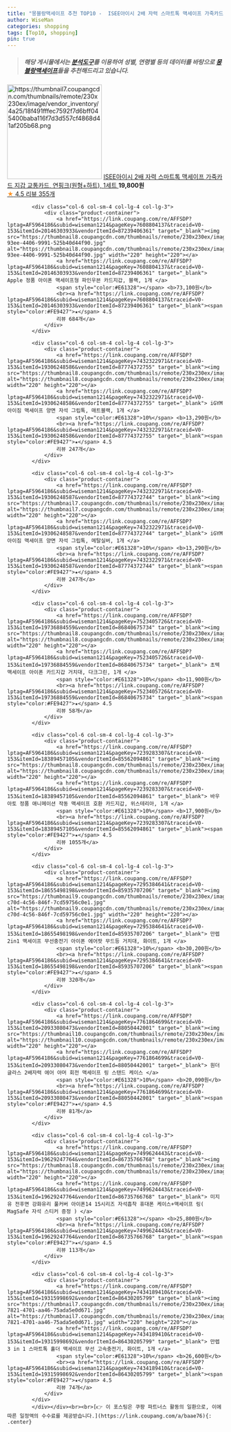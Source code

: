 ```yaml
---
title: "몽블랑맥세이프 추천 TOP10 -  ISEE아이시 2배 자력 스마트톡 맥세이프 가죽카드 지갑 교통카드, 연핑크(원형+하트), 1세트 "
author: WiseMan
categories: shopping
tags: [Top10, shopping]
pin: true
---
```


> ##### 해당 게시물에서는 [**분석도구**](https://itemscout.io/)를 이용하여 **성별**, **연령별** 등의 데이터를 바탕으로 [**몽블랑맥세이프**](https://link.coupang.com/a/baae76)들을 추천해드리고 있습니다.
<div class="container"><div class="row">
            <div class="col-6 col-sm-4 col-lg-4 col-lg-3">
                <div class="product-container">
                    <a href="https://link.coupang.com/re/AFFSDP?lptag=AF5964186&subid=wiseman1214&pageKey=7420515217&traceid=V0-153&itemId=19247946547&vendorItemId=86363773897" target="_blank"><img src="https://thumbnail7.coupangcdn.com/thumbnails/remote/230x230ex/image/vendor_inventory/4a25/18f491fffec7592f7d6bff045400baba116f7d3d557cf4868d41af205b68.png" alt="https://thumbnail7.coupangcdn.com/thumbnails/remote/230x230ex/image/vendor_inventory/4a25/18f491fffec7592f7d6bff045400baba116f7d3d557cf4868d41af205b68.png" width="220" height="220"></a>
                    <a href="https://link.coupang.com/re/AFFSDP?lptag=AF5964186&subid=wiseman1214&pageKey=7420515217&traceid=V0-153&itemId=19247946547&vendorItemId=86363773897" target="_blank"> ISEE아이시 2배 자력 스마트톡 맥세이프 가죽카드 지갑 교통카드, 연핑크(원형+하트), 1세트 </a>
                    <span style="color:#E61328"></span> <b>19,800원</b>
                    <br><a href="https://link.coupang.com/re/AFFSDP?lptag=AF5964186&subid=wiseman1214&pageKey=7420515217&traceid=V0-153&itemId=19247946547&vendorItemId=86363773897" target="_blank"><span style="color:#FE9427">★</span> 4.5
                    리뷰 355개</a>
                </div>
            </div>
            
            <div class="col-6 col-sm-4 col-lg-4 col-lg-3">
                <div class="product-container">
                    <a href="https://link.coupang.com/re/AFFSDP?lptag=AF5964186&subid=wiseman1214&pageKey=7608804137&traceid=V0-153&itemId=20146303933&vendorItemId=87239406361" target="_blank"><img src="https://thumbnail8.coupangcdn.com/thumbnails/remote/230x230ex/image/retail/images/2023/09/19/17/1/92ebc85b-93ee-4406-9991-525b40d44f90.jpg" alt="https://thumbnail8.coupangcdn.com/thumbnails/remote/230x230ex/image/retail/images/2023/09/19/17/1/92ebc85b-93ee-4406-9991-525b40d44f90.jpg" width="220" height="220"></a>
                    <a href="https://link.coupang.com/re/AFFSDP?lptag=AF5964186&subid=wiseman1214&pageKey=7608804137&traceid=V0-153&itemId=20146303933&vendorItemId=87239406361" target="_blank"> Apple 정품 아이폰 맥세이프형 파인우븐 카드지갑, 블랙, 1개 </a>
                    <span style="color:#E61328"></span> <b>73,100원</b>
                    <br><a href="https://link.coupang.com/re/AFFSDP?lptag=AF5964186&subid=wiseman1214&pageKey=7608804137&traceid=V0-153&itemId=20146303933&vendorItemId=87239406361" target="_blank"><span style="color:#FE9427">★</span> 4.5
                    리뷰 684개</a>
                </div>
            </div>
            
            <div class="col-6 col-sm-4 col-lg-4 col-lg-3">
                <div class="product-container">
                    <a href="https://link.coupang.com/re/AFFSDP?lptag=AF5964186&subid=wiseman1214&pageKey=7432322971&traceid=V0-153&itemId=19306248586&vendorItemId=87774372755" target="_blank"><img src="https://thumbnail8.coupangcdn.com/thumbnails/remote/230x230ex/image/vendor_inventory/567a/bd5393d2946503885c584b6223420c13227259bb61f6f26bb764f5c3fa9d.jpg" alt="https://thumbnail8.coupangcdn.com/thumbnails/remote/230x230ex/image/vendor_inventory/567a/bd5393d2946503885c584b6223420c13227259bb61f6f26bb764f5c3fa9d.jpg" width="220" height="220"></a>
                    <a href="https://link.coupang.com/re/AFFSDP?lptag=AF5964186&subid=wiseman1214&pageKey=7432322971&traceid=V0-153&itemId=19306248586&vendorItemId=87774372755" target="_blank"> iGYM 아이짐 맥세이프 양면 자석 그립톡, 매트블랙, 1개 </a>
                    <span style="color:#E61328">10%</span> <b>13,290원</b>
                    <br><a href="https://link.coupang.com/re/AFFSDP?lptag=AF5964186&subid=wiseman1214&pageKey=7432322971&traceid=V0-153&itemId=19306248586&vendorItemId=87774372755" target="_blank"><span style="color:#FE9427">★</span> 4.5
                    리뷰 247개</a>
                </div>
            </div>
            
            <div class="col-6 col-sm-4 col-lg-4 col-lg-3">
                <div class="product-container">
                    <a href="https://link.coupang.com/re/AFFSDP?lptag=AF5964186&subid=wiseman1214&pageKey=7432322971&traceid=V0-153&itemId=19306248587&vendorItemId=87774372744" target="_blank"><img src="https://thumbnail7.coupangcdn.com/thumbnails/remote/230x230ex/image/vendor_inventory/13d5/23caad7f23398cac241324a2bb7f8ece78869d1a6dddd7bb9bd01affad97.jpg" alt="https://thumbnail7.coupangcdn.com/thumbnails/remote/230x230ex/image/vendor_inventory/13d5/23caad7f23398cac241324a2bb7f8ece78869d1a6dddd7bb9bd01affad97.jpg" width="220" height="220"></a>
                    <a href="https://link.coupang.com/re/AFFSDP?lptag=AF5964186&subid=wiseman1214&pageKey=7432322971&traceid=V0-153&itemId=19306248587&vendorItemId=87774372744" target="_blank"> iGYM 아이짐 맥세이프 양면 자석 그립톡, 메탈실버, 1개 </a>
                    <span style="color:#E61328">10%</span> <b>13,290원</b>
                    <br><a href="https://link.coupang.com/re/AFFSDP?lptag=AF5964186&subid=wiseman1214&pageKey=7432322971&traceid=V0-153&itemId=19306248587&vendorItemId=87774372744" target="_blank"><span style="color:#FE9427">★</span> 4.5
                    리뷰 247개</a>
                </div>
            </div>
            
            <div class="col-6 col-sm-4 col-lg-4 col-lg-3">
                <div class="product-container">
                    <a href="https://link.coupang.com/re/AFFSDP?lptag=AF5964186&subid=wiseman1214&pageKey=7523405726&traceid=V0-153&itemId=19736884559&vendorItemId=86840675734" target="_blank"><img src="https://thumbnail8.coupangcdn.com/thumbnails/remote/230x230ex/image/vendor_inventory/5e23/be56a260b39d2c9a3108969925e9f05ba4459508527e6eb324846aaa48bd.jpg" alt="https://thumbnail8.coupangcdn.com/thumbnails/remote/230x230ex/image/vendor_inventory/5e23/be56a260b39d2c9a3108969925e9f05ba4459508527e6eb324846aaa48bd.jpg" width="220" height="220"></a>
                    <a href="https://link.coupang.com/re/AFFSDP?lptag=AF5964186&subid=wiseman1214&pageKey=7523405726&traceid=V0-153&itemId=19736884559&vendorItemId=86840675734" target="_blank"> 초텍 맥세이프 아이폰 카드지갑 거치대, 다크그린, 1개 </a>
                    <span style="color:#E61328">10%</span> <b>11,900원</b>
                    <br><a href="https://link.coupang.com/re/AFFSDP?lptag=AF5964186&subid=wiseman1214&pageKey=7523405726&traceid=V0-153&itemId=19736884559&vendorItemId=86840675734" target="_blank"><span style="color:#FE9427">★</span> 4.5
                    리뷰 58개</a>
                </div>
            </div>
            
            <div class="col-6 col-sm-4 col-lg-4 col-lg-3">
                <div class="product-container">
                    <a href="https://link.coupang.com/re/AFFSDP?lptag=AF5964186&subid=wiseman1214&pageKey=7239283307&traceid=V0-153&itemId=18389457105&vendorItemId=85562094861" target="_blank"><img src="https://thumbnail8.coupangcdn.com/thumbnails/remote/230x230ex/image/vendor_inventory/023e/b217cd490403ab7a334782bf3790851c83679691cf760b3626dffc270931.jpg" alt="https://thumbnail8.coupangcdn.com/thumbnails/remote/230x230ex/image/vendor_inventory/023e/b217cd490403ab7a334782bf3790851c83679691cf760b3626dffc270931.jpg" width="220" height="220"></a>
                    <a href="https://link.coupang.com/re/AFFSDP?lptag=AF5964186&subid=wiseman1214&pageKey=7239283307&traceid=V0-153&itemId=18389457105&vendorItemId=85562094861" target="_blank"> 바우아토 정품 애니메이션 작동 맥세이프 호환 카드지갑, 위스테리아, 1개 </a>
                    <span style="color:#E61328">10%</span> <b>17,900원</b>
                    <br><a href="https://link.coupang.com/re/AFFSDP?lptag=AF5964186&subid=wiseman1214&pageKey=7239283307&traceid=V0-153&itemId=18389457105&vendorItemId=85562094861" target="_blank"><span style="color:#FE9427">★</span> 4.5
                    리뷰 1055개</a>
                </div>
            </div>
            
            <div class="col-6 col-sm-4 col-lg-4 col-lg-3">
                <div class="product-container">
                    <a href="https://link.coupang.com/re/AFFSDP?lptag=AF5964186&subid=wiseman1214&pageKey=7295384641&traceid=V0-153&itemId=18655498198&vendorItemId=85935707206" target="_blank"><img src="https://thumbnail9.coupangcdn.com/thumbnails/remote/230x230ex/image/retail/images/2023/05/11/12/9/5e468074-c70d-4c56-846f-7cd59756c0e1.jpg" alt="https://thumbnail9.coupangcdn.com/thumbnails/remote/230x230ex/image/retail/images/2023/05/11/12/9/5e468074-c70d-4c56-846f-7cd59756c0e1.jpg" width="220" height="220"></a>
                    <a href="https://link.coupang.com/re/AFFSDP?lptag=AF5964186&subid=wiseman1214&pageKey=7295384641&traceid=V0-153&itemId=18655498198&vendorItemId=85935707206" target="_blank"> 만렙 2in1 맥세이프 무선충전기 아이폰 에어팟 무드등 거치대, 화이트, 1개 </a>
                    <span style="color:#E61328">10%</span> <b>30,200원</b>
                    <br><a href="https://link.coupang.com/re/AFFSDP?lptag=AF5964186&subid=wiseman1214&pageKey=7295384641&traceid=V0-153&itemId=18655498198&vendorItemId=85935707206" target="_blank"><span style="color:#FE9427">★</span> 4.5
                    리뷰 320개</a>
                </div>
            </div>
            
            <div class="col-6 col-sm-4 col-lg-4 col-lg-3">
                <div class="product-container">
                    <a href="https://link.coupang.com/re/AFFSDP?lptag=AF5964186&subid=wiseman1214&pageKey=7761864699&traceid=V0-153&itemId=20933080473&vendorItemId=88050442001" target="_blank"><img src="https://thumbnail10.coupangcdn.com/thumbnails/remote/230x230ex/image/vendor_inventory/4607/6f04c2d8026c971cc6ec0403b8a12f1616375e00dc5cec8cae239cfdd408.jpg" alt="https://thumbnail10.coupangcdn.com/thumbnails/remote/230x230ex/image/vendor_inventory/4607/6f04c2d8026c971cc6ec0403b8a12f1616375e00dc5cec8cae239cfdd408.jpg" width="220" height="220"></a>
                    <a href="https://link.coupang.com/re/AFFSDP?lptag=AF5964186&subid=wiseman1214&pageKey=7761864699&traceid=V0-153&itemId=20933080473&vendorItemId=88050442001" target="_blank"> 원더글라스 2배자력 에어 아머 회전 맥세이프 링 스탠드 케이스 </a>
                    <span style="color:#E61328">10%</span> <b>20,090원</b>
                    <br><a href="https://link.coupang.com/re/AFFSDP?lptag=AF5964186&subid=wiseman1214&pageKey=7761864699&traceid=V0-153&itemId=20933080473&vendorItemId=88050442001" target="_blank"><span style="color:#FE9427">★</span> 4.5
                    리뷰 81개</a>
                </div>
            </div>
            
            <div class="col-6 col-sm-4 col-lg-4 col-lg-3">
                <div class="product-container">
                    <a href="https://link.coupang.com/re/AFFSDP?lptag=AF5964186&subid=wiseman1214&pageKey=7499624443&traceid=V0-153&itemId=19629247764&vendorItemId=86735766768" target="_blank"><img src="https://thumbnail8.coupangcdn.com/thumbnails/remote/230x230ex/image/vendor_inventory/0e19/fb17570a8207dc38f34cea448f99f49345610c0fd33095fe5e69f5f8f1bf.png" alt="https://thumbnail8.coupangcdn.com/thumbnails/remote/230x230ex/image/vendor_inventory/0e19/fb17570a8207dc38f34cea448f99f49345610c0fd33095fe5e69f5f8f1bf.png" width="220" height="220"></a>
                    <a href="https://link.coupang.com/re/AFFSDP?lptag=AF5964186&subid=wiseman1214&pageKey=7499624443&traceid=V0-153&itemId=19629247764&vendorItemId=86735766768" target="_blank"> 미지유 전후면 강화유리 풀커버 아이폰14 15시리즈 자석흡착 휴대폰 케이스+맥세이프 링( MagSafe 자석 스티커 증정 ) </a>
                    <span style="color:#E61328"></span> <b>25,800원</b>
                    <br><a href="https://link.coupang.com/re/AFFSDP?lptag=AF5964186&subid=wiseman1214&pageKey=7499624443&traceid=V0-153&itemId=19629247764&vendorItemId=86735766768" target="_blank"><span style="color:#FE9427">★</span> 4.5
                    리뷰 113개</a>
                </div>
            </div>
            
            <div class="col-6 col-sm-4 col-lg-4 col-lg-3">
                <div class="product-container">
                    <a href="https://link.coupang.com/re/AFFSDP?lptag=AF5964186&subid=wiseman1214&pageKey=7434189410&traceid=V0-153&itemId=19315998692&vendorItemId=86430205799" target="_blank"><img src="https://thumbnail7.coupangcdn.com/thumbnails/remote/230x230ex/image/retail/images/2023/06/30/11/6/796ea80e-7821-4701-aa46-75ada5e0d671.jpg" alt="https://thumbnail7.coupangcdn.com/thumbnails/remote/230x230ex/image/retail/images/2023/06/30/11/6/796ea80e-7821-4701-aa46-75ada5e0d671.jpg" width="220" height="220"></a>
                    <a href="https://link.coupang.com/re/AFFSDP?lptag=AF5964186&subid=wiseman1214&pageKey=7434189410&traceid=V0-153&itemId=19315998692&vendorItemId=86430205799" target="_blank"> 만렙 3 in 1 스마트톡 홀더 맥세이프 무선 고속충전기, 화이트, 1개 </a>
                    <span style="color:#E61328">10%</span> <b>26,600원</b>
                    <br><a href="https://link.coupang.com/re/AFFSDP?lptag=AF5964186&subid=wiseman1214&pageKey=7434189410&traceid=V0-153&itemId=19315998692&vendorItemId=86430205799" target="_blank"><span style="color:#FE9427">★</span> 4.5
                    리뷰 74개</a>
                </div>
            </div>
            </div></div><br><br>[👉 이 포스팅은 쿠팡 파트너스 활동의 일환으로, 이에 따른 일정액의 수수료를 제공받습니다.](https://link.coupang.com/a/baae76){: .center}